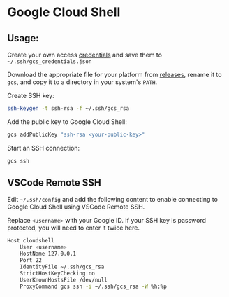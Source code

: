 # Google Cloud Shell

## Usage:

Create your own access [credentials](https://developers.google.com/workspace/guides/create-credentials) and save them to `~/.ssh/gcs_credentials.json`

Download the appropriate file for your platform from [releases](https://github.com/ixiumu/google-cloud-shell-cli/releases), rename it to `gcs`, and copy it to a directory in your system's `PATH`.

Create SSH key:

```bash
ssh-keygen -t ssh-rsa -f ~/.ssh/gcs_rsa
```

Add the public key to Google Cloud Shell:

```bash
gcs addPublicKey "ssh-rsa <your-public-key>"
```

Start an SSH connection:

```bash
gcs ssh
```

## VSCode Remote SSH

Edit `~/.ssh/config` and add the following content to enable connecting to Google Cloud Shell using VSCode Remote SSH.

Replace `<username>` with your Google ID. If your SSH key is password protected, you will need to enter it twice here.

```bash
Host cloudshell
    User <username>
    HostName 127.0.0.1
    Port 22
    IdentityFile ~/.ssh/gcs_rsa
    StrictHostKeyChecking no
    UserKnownHostsFile /dev/null
    ProxyCommand gcs ssh -i ~/.ssh/gcs_rsa -W %h:%p
```
